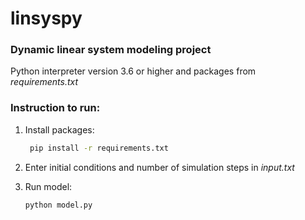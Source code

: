 # linsyspy
### Dynamic linear system modeling project

Python interpreter version 3.6 or higher and packages from *requirements.txt*

### Instruction to run:
1. Install packages: 
    ```bash
     pip install -r requirements.txt
    ``` 
2. Enter initial conditions and number of simulation steps in *input.txt*

3. Run model:
    ```bash
    python model.py
    ``` 